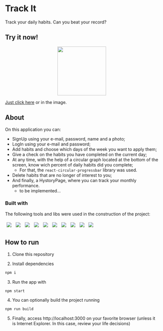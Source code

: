 # Track It

Track your daily habits. Can you beat your record?


## Try it now!
<p align="center">
 <a href="https://track-it-pied.vercel.app/" target="_blank"> <img src="src/assets/biglogo.png" height = "160" width = "160" alt="" />
</p>
 
 Just click [here](https://track-it-pied.vercel.app/) or in the image.

## About
On this application you can:
 - SignUp using your e-mail, password, name and a photo;
 - LogIn using your e-mail and password;
 - Add habits and choose which days of the week you want to apply them;
 - Give a check on the habits you have completed on the current day;
 - At any time, with the help of a circular graph located at the bottom of the screen, know wich percent of daily habits did you complete;
   - For that, the ```react-circular-progressbar``` library was used. 
 - Delete habits that are no longer of interest to you;
 - And finally, a HystoryPage, where you can track your monthly performance.
    - to be implemented...

### Built with

The following tools and libs were used in the construction of the project: <br />

<p>
  <img style='margin: 5px' src='https://img.shields.io/badge/JavaScript-323330?style=for-the-badge&logo=javascript&logoColor=F7DF1E'>
  <img style='margin: 5px' src='https://img.shields.io/badge/HTML5-E34F26?style=for-the-badge&logo=html5&logoColor=white'>
  <img style='margin: 5px' src='https://img.shields.io/badge/CSS3-1572B6?style=for-the-badge&logo=css3&logoColor=white'>
  <img style='margin: 5px;' src='https://img.shields.io/badge/axios%20-%2320232a.svg?&style=for-the-badge&color=informational'>
  <img style='margin: 5px;' src="https://img.shields.io/badge/GIT-E44C30?style=for-the-badge&logo=git&logoColor=white">
  <img style='margin: 5px;' src='https://img.shields.io/badge/styled-components%20-%2320232a.svg?&style=for-the-badge&color=b8679e&logo=styled-components&logoColor=%3a3a3a'>
  <img style='margin: 5px;' src='https://img.shields.io/badge/react-dayjs%20-%2320232a.svg?&style=for-the-badge&color=fe5f4c&logo=react&logoColor=%FE5F4C'>  
  <img style='margin: 5px;' src='https://img.shields.io/badge/react-circular_progressbar%20-%2320232a.svg?&style=for-the-badge&color=3E98C7&logo=react&logoColor=%3E98C7'>
  <img style='margin: 5px;' src="https://img.shields.io/badge/react-app%20-%2320232a.svg?&style=for-the-badge&color=60ddf9&logo=react&logoColor=%2361DAFB">
  <img style='margin: 5px;' src="https://img.shields.io/badge/react_router%20-%2320232a.svg?&style=for-the-badge&logo=react&logoColor=%2361DAFB">
  
</p>

## How to run

1. Clone this repository

2. Install dependencies
```bash
npm i
```

3. Run the app with
```bash
npm start
```

4. You can optionally build the project running
```bash
npm run build
```
5. Finally, access http://localhost:3000 on your favorite browser (unless it is Internet Explorer. In this case, review your life decisions)
